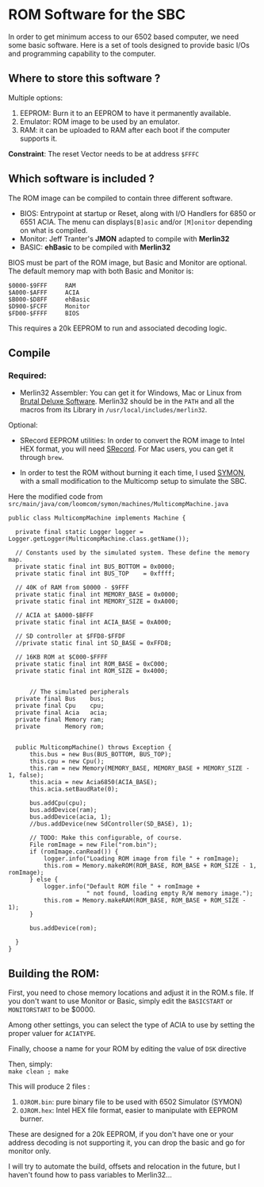 
# ROM Software for the SBC


In order to get minimum access to our 6502 based computer, we need some basic software. Here is a set of tools designed to provide basic I/Os and programming capability to the computer. 

## Where to store this software ?
Multiple options:

 1. EEPROM: Burn it to an EEPROM to have it permanently available.
 2. Emulator: ROM image to be used by an emulator.
 3. RAM: it can be uploaded to RAM after each boot if the computer supports it. 

**Constraint**: The reset Vector needs to be at address `$FFFC`

## Which software is included ?
The ROM image can be compiled to contain three different software. 

 - BIOS: Entrypoint at startup or Reset, along with I/O Handlers for 6850 or 6551 ACIA. The menu can displays`[B]asic` and/or  `[M]onitor` depending on what is compiled. 
 - Monitor: Jeff Tranter's **JMON** adapted to compile with **Merlin32**
 - BASIC: **ehBasic** to be compiled with **Merlin32**

BIOS must be part of the ROM image, but Basic and Monitor are optional. 
The default memory map with both Basic and Monitor is: 

    $0000-$9FFF		RAM
    $A000-$AFFF		ACIA
    $B000-$D8FF		ehBasic
    $D900-$FCFF		Monitor
    $FD00-$FFFF		BIOS

This requires a 20k EEPROM to run and associated decoding logic.

## Compile 

### Required:
- Merlin32 Assembler: You can get it for Windows, Mac or Linux from [Brutal Deluxe Software](https://www.brutaldeluxe.fr/products/crossdevtools/merlin/index.html). Merlin32 should be in the `PATH` and all the macros from its Library in `/usr/local/includes/merlin32`.
  
Optional:
- SRecord EEPROM utilities: In order to convert the ROM image to Intel HEX format, you will need [SRecord](http://srecord.sourceforge.net_). For Mac users, you can get it through `brew`. 

- In order to test the ROM without burning it each time, I used [SYMON](https://github.com/sethm/symon), with a small modification to the Multicomp setup to simulate the SBC.

Here the modified code from `src/main/java/com/loomcom/symon/machines/MulticompMachine.java`



    public class MulticompMachine implements Machine {

      private final static Logger logger = Logger.getLogger(MulticompMachine.class.getName());
      
      // Constants used by the simulated system. These define the memory map.
      private static final int BUS_BOTTOM = 0x0000;
      private static final int BUS_TOP    = 0xffff;

      // 40K of RAM from $0000 - $9FFF
      private static final int MEMORY_BASE = 0x0000;
      private static final int MEMORY_SIZE = 0xA000;

      // ACIA at $A000-$BFFF
      private static final int ACIA_BASE = 0xA000;

      // SD controller at $FFD8-$FFDF
      //private static final int SD_BASE = 0xFFD8;

      // 16KB ROM at $C000-$FFFF
      private static final int ROM_BASE = 0xC000;
      private static final int ROM_SIZE = 0x4000;


          // The simulated peripherals
      private final Bus    bus;
      private final Cpu    cpu;
      private final Acia   acia;
      private final Memory ram;
      private       Memory rom;


      public MulticompMachine() throws Exception {
          this.bus = new Bus(BUS_BOTTOM, BUS_TOP);
          this.cpu = new Cpu();
          this.ram = new Memory(MEMORY_BASE, MEMORY_BASE + MEMORY_SIZE - 1, false);
          this.acia = new Acia6850(ACIA_BASE);
          this.acia.setBaudRate(0);

          bus.addCpu(cpu);
          bus.addDevice(ram);
          bus.addDevice(acia, 1);
          //bus.addDevice(new SdController(SD_BASE), 1);
          
          // TODO: Make this configurable, of course.
          File romImage = new File("rom.bin");
          if (romImage.canRead()) {
              logger.info("Loading ROM image from file " + romImage);
              this.rom = Memory.makeROM(ROM_BASE, ROM_BASE + ROM_SIZE - 1, romImage);
          } else {
              logger.info("Default ROM file " + romImage +
                          " not found, loading empty R/W memory image.");
              this.rom = Memory.makeRAM(ROM_BASE, ROM_BASE + ROM_SIZE - 1);
          }

          bus.addDevice(rom);
          
      } 
    }   

## Building the ROM: 

First, you need to chose memory locations and adjust it in the ROM.s file. 
If you don't want to use Monitor or Basic, simply edit the `BASICSTART` or `MONITORSTART` to be $0000. 

Among other settings, you can select the type of ACIA to use by setting the proper valuer for `ACIATYPE`.

Finally, choose a name for your ROM by editing the value of `DSK` directive

Then, simply:    
    `make clean ; make`

This will produce 2 files :  
1. `OJROM.bin`: pure binary file to be used with 6502 Simulator (SYMON)
2. `OJROM.hex`: Intel HEX file format, easier to manipulate with EEPROM burner.

These are designed for a 20k EEPROM, if you don't have one or your address decoding is not supporting it, you can drop the basic and go for monitor only.

I will try to automate the build, offsets and relocation in the future, but I haven't found how to pass variables to Merlin32...

<!--stackedit_data:
eyJoaXN0b3J5IjpbMTM4NTI2OTA4Nl19
-->